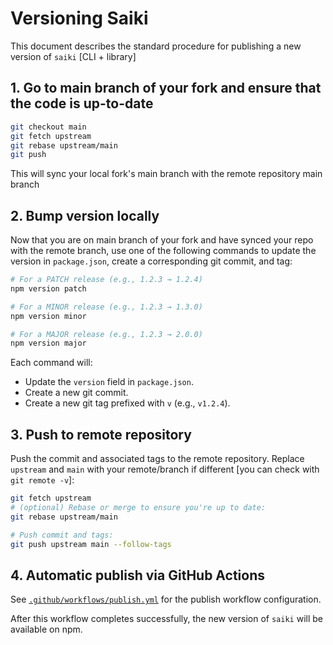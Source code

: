 # Versioning Saiki

This document describes the standard procedure for publishing a new version of `saiki` [CLI + library]

## 1. Go to main branch of your fork and ensure that the code is up-to-date

```bash
git checkout main
git fetch upstream
git rebase upstream/main
git push
```

This will sync your local fork's main branch with the remote repository main branch

## 2. Bump version locally

Now that you are on main branch of your fork and have synced your repo with the remote branch, 
use one of the following commands to update the version in `package.json`, create a corresponding git commit, and tag:

```bash
# For a PATCH release (e.g., 1.2.3 → 1.2.4)
npm version patch

# For a MINOR release (e.g., 1.2.3 → 1.3.0)
npm version minor

# For a MAJOR release (e.g., 1.2.3 → 2.0.0)
npm version major
```

Each command will:

- Update the `version` field in `package.json`.
- Create a new git commit.
- Create a new git tag prefixed with `v` (e.g., `v1.2.4`).

## 3. Push to remote repository

Push the commit and associated tags to the remote repository. Replace `upstream` and `main` with your remote/branch if different [you can check with `git remote -v`]:

```bash
git fetch upstream
# (optional) Rebase or merge to ensure you're up to date:
git rebase upstream/main

# Push commit and tags:
git push upstream main --follow-tags
```

## 4. Automatic publish via GitHub Actions

See [`.github/workflows/publish.yml`](../.github/workflows/publish.yml) for the publish workflow configuration.

After this workflow completes successfully, the new version of `saiki` will be available on npm. 